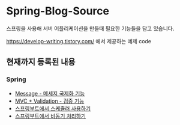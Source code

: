 # Spring-Blog-Source
스프링을 사용해 서버 어플리케이션을 만들때 필요한 기능들을 담고 있습니다. 

https://develop-writing.tistory.com/ 에서 제공하는 예제 code

현재까지 등록된 내용
--------------------

### Spring

- [Message - 메세지 국제화 기능](https://github.com/keepseung/SpringBoot-Blog-Source/tree/main/message)
- [MVC + Validation - 검증 기능](https://github.com/keepseung/SpringBoot-Blog-Source/tree/main/validation)
- [스프링부트에서 스케쥴러 사용하기](https://github.com/keepseung/SpringBoot-Blog-Source/tree/main/scheduler)
- [스프링부트에서 비동기 처리하기](https://github.com/keepseung/SpringBoot-Blog-Source/tree/main/async)
